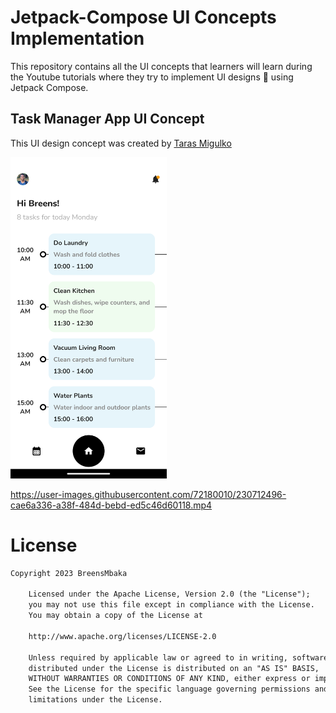 # Jetpack-Compose UI Concepts Implementation
This repository contains all the UI concepts that learners will learn during the Youtube tutorials where they try to implement UI designs 🎨 using Jetpack Compose.

## Task Manager App UI Concept 
This UI design concept was created by [Taras Migulko](https://dribbble.com/shots/18207094-Task-manager-app)

<img src="images/taskmanager.png" width="250"/>

https://user-images.githubusercontent.com/72180010/230712496-cae6a336-a38f-484d-bebd-ed5c46d60118.mp4

# License
```xml
Copyright 2023 BreensMbaka

    Licensed under the Apache License, Version 2.0 (the "License");
    you may not use this file except in compliance with the License.
    You may obtain a copy of the License at

    http://www.apache.org/licenses/LICENSE-2.0

    Unless required by applicable law or agreed to in writing, software
    distributed under the License is distributed on an "AS IS" BASIS,
    WITHOUT WARRANTIES OR CONDITIONS OF ANY KIND, either express or implied.
    See the License for the specific language governing permissions and
    limitations under the License.
```